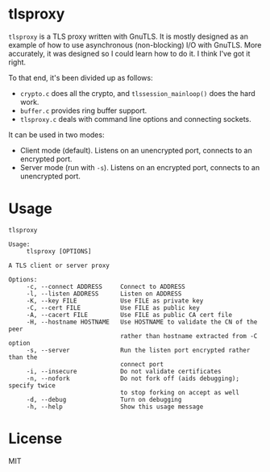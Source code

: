 tlsproxy
========

`tlsproxy` is a TLS proxy written with GnuTLS. It is mostly designed as an
example of how to use asynchronous (non-blocking) I/O with GnuTLS. More
accurately, it was designed so I could learn how to do it. I think I've
got it right.

To that end, it's been divided up as follows:

* `crypto.c` does all the crypto, and `tlssession_mainloop()` does the hard work.
* `buffer.c` provides ring buffer support.
* `tlsproxy.c` deals with command line options and connecting sockets.

It can be used in two modes:

* Client mode (default). Listens on an unencrypted port, connects to
  an encrypted port.
* Server mode (run with `-s`). Listens on an encrypted port, connects to
  an unencrypted port.

Usage
=====

```
tlsproxy

Usage:
     tlsproxy [OPTIONS]

A TLS client or server proxy

Options:
     -c, --connect ADDRESS     Connect to ADDRESS
     -l, --listen ADDRESS      Listen on ADDRESS
     -K, --key FILE            Use FILE as private key
     -C, --cert FILE           Use FILE as public key
     -A, --cacert FILE         Use FILE as public CA cert file
     -H, --hostname HOSTNAME   Use HOSTNAME to validate the CN of the peer
                               rather than hostname extracted from -C option
     -s, --server              Run the listen port encrypted rather than the
                               connect port
     -i, --insecure            Do not validate certificates
     -n, --nofork              Do not fork off (aids debugging); specify twice
                               to stop forking on accept as well
     -d, --debug               Turn on debugging
     -h, --help                Show this usage message
```

License
=======

MIT
